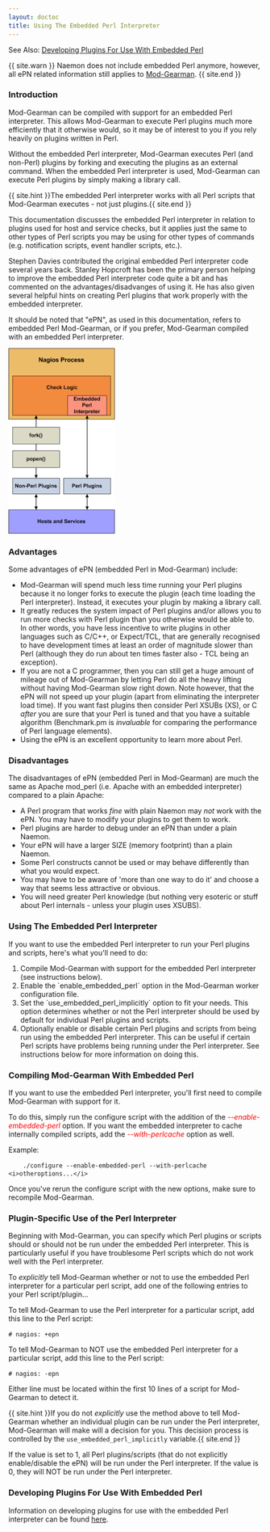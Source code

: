 ```yaml
---
layout: doctoc
title: Using The Embedded Perl Interpreter
---
```


<span class="glyphicon glyphicon-arrow-right"></span> See Also: <a href="epnplugins.html">Developing Plugins For Use With Embedded Perl</a>


{{ site.warn }}
Naemon does not include embedded Perl anymore, however, all ePN related information still applies to <a href="addons.html#modgearman">Mod-Gearman</a>.
{{ site.end }}


### Introduction

Mod-Gearman can be compiled with support for an embedded Perl interpreter. This allows Mod-Gearman to execute Perl plugins much
more efficiently that it otherwise would, so it may be of interest to you if you rely heavily on plugins written in Perl.

Without the embedded Perl interpreter, Mod-Gearman executes Perl (and non-Perl) plugins by forking and
executing the plugins as an external command. When the embedded Perl interpreter is used, Mod-Gearman can
execute Perl plugins by simply making a library call.

{{ site.hint }}The embedded Perl interpreter works with all Perl scripts that Mod-Gearman executes - not just plugins.{{ site.end }}

This documentation discusses the embedded Perl interpreter in relation to
plugins used for host and service checks, but it applies just the same to other types of Perl scripts you may be using
for other types of commands (e.g. notification scripts, event handler scripts, etc.).

Stephen Davies contributed the original embedded Perl interpreter code several years back.
Stanley Hopcroft has been the primary person helping to improve the embedded Perl interpreter code
quite a bit and has commented on the advantages/disadvanges of using it.  He has also given several
helpful hints on creating Perl plugins that work properly with the embedded interpreter.

It should be noted that "ePN", as used in this documentation, refers to embedded Perl Mod-Gearman,
or if you prefer, Mod-Gearman compiled with an embedded Perl interpreter.

<img src="/images/epn.png" border="0" alt="Embedded Perl Interpreter" title="Embedded Perl Interpreter">

### Advantages

Some advantages of ePN (embedded Perl in Mod-Gearman) include:

<ul>
<li>Mod-Gearman will spend much less time running your Perl plugins because it no longer forks to
    execute the plugin (each time loading the Perl interpreter). Instead, it executes your
    plugin by making a library call.
<li>It greatly reduces the system impact of Perl plugins and/or allows you to run more checks with
    Perl plugin than you otherwise would be able to.  In other words, you have less incentive to write
    plugins in other languages such as C/C++, or Expect/TCL, that are generally recognised to have
    development times at least an order of magnitude slower than Perl (although they do run about ten
    times faster also - TCL being an exception).
<li>If you are not a C programmer, then you can still get a huge amount of mileage out of Mod-Gearman
    by letting Perl do all the heavy lifting without having Mod-Gearman slow right down.
    Note however, that the ePN will not speed up your plugin (apart from eliminating the interpreter
    load time). If you want fast plugins then consider Perl XSUBs (XS), or C <i>after</i> you are sure that your Perl is tuned and that you have a suitable algorithm (Benchmark.pm is <i>invaluable</i> for comparing the performance of Perl language elements).
<li>Using the ePN is an excellent opportunity to learn more about Perl.
</ul>



### Disadvantages

The disadvantages of ePN (embedded Perl in Mod-Gearman) are much the same as Apache mod_perl
(i.e. Apache with an embedded interpreter) compared to a plain Apache:

<ul>
<li>A Perl program that works <i>fine</i> with plain Naemon may <i>not</i> work with the ePN.
    You may have to modify your plugins to get them to work.
<li>Perl plugins are harder to debug under an ePN than under a plain Naemon.
<li>Your ePN will have a larger SIZE (memory footprint) than a plain Naemon.
<li>Some Perl constructs cannot be used or may behave differently than what you would expect.
<li>You may have to be aware of 'more than one way to do it' and choose a way that seems less attractive or obvious.
<li>You will need greater Perl knowledge (but nothing very esoteric or stuff about Perl internals - unless your plugin uses XSUBS).
</ul>



### Using The Embedded Perl Interpreter

If you want to use the embedded Perl interpreter to run your Perl plugins and scripts, here's what you'll need to do:

<ol>
<li>Compile Mod-Gearman with support for the embedded Perl interpreter (see instructions below).</li>
<li>Enable the `enable_embedded_perl` option in the Mod-Gearman worker configuration file.</li>
<li>Set the `use_embedded_perl_implicitly` option to fit your needs.
    This option determines whether or not the Perl interpreter should be used by default for individual Perl plugins and scripts.</li>
<li>Optionally enable or disable certain Perl plugins and scripts from being run using the embedded Perl interpreter.
    This can be useful if certain Perl scripts have problems being running under the Perl interpreter. See instructions below for more information on doing this.</li>
</ol>




### Compiling Mod-Gearman With Embedded Perl

If you want to use the embedded Perl interpreter, you'll first need to compile Mod-Gearman with support for it.

To do this, simply run the configure script with the addition of the
<font color="red"><i>--enable-embedded-perl</i></font> option.
If you want the embedded interpreter to cache internally compiled scripts, add
the <font color="red"><i>--with-perlcache</i></font> option as well.

Example:

```
    ./configure --enable-embedded-perl --with-perlcache <i>otheroptions...</i>
```

Once you've rerun the configure script with the new options, make sure to recompile Mod-Gearman.



### Plugin-Specific Use of the Perl Interpreter

Beginning with Mod-Gearman, you can specify which Perl plugins or scripts should or should not
be run under the embedded Perl interpreter. This is particularly useful if you have troublesome Perl
scripts which do not work well with the Perl interpreter.

To <i>explicitly</i> tell Mod-Gearman whether or not to use the embedded Perl interpreter for a particular
perl script, add one of the following entries to your Perl script/plugin...

To tell Mod-Gearman to use the Perl interpreter for a particular script, add this line to the Perl script:

```
# nagios: +epn
```

To tell Mod-Gearman to NOT use the embedded Perl interpreter for a particular script, add this line to the Perl script:

```
# nagios: -epn
```

Either line must be located within the first 10 lines of a script for Mod-Gearman to detect it.

{{ site.hint }}If you do not <i>explicitly</i> use the method above to tell Mod-Gearman whether an individual plugin can be run under the Perl interpreter, Mod-Gearman will make will a decision for you. This decision process is controlled by the `use_embedded_perl_implicitly` variable.{{ site.end }}

If the value is set to 1, all Perl plugins/scripts (that do not explicitly enable/disable the ePN) will be
run under the Perl interpreter. If the value is 0, they will NOT be run under the Perl interpreter.



### Developing Plugins For Use With Embedded Perl

Information on developing plugins for use with the embedded Perl interpreter can be found <a href="epnplugins.html">here</a>.

